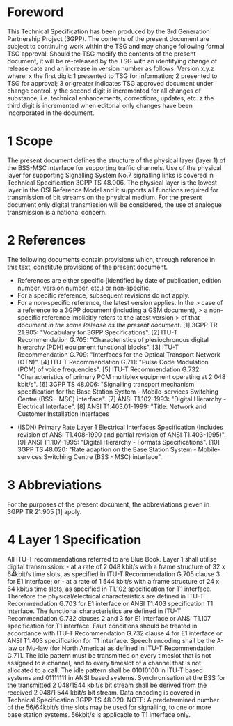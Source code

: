 # Foreword
This Technical Specification has been produced by the 3rd Generation
Partnership Project (3GPP).
The contents of the present document are subject to continuing work within the
TSG and may change following formal TSG approval. Should the TSG modify the
contents of the present document, it will be re-released by the TSG with an
identifying change of release date and an increase in version number as
follows:
Version x.y.z
where:
x the first digit:
1 presented to TSG for information;
2 presented to TSG for approval;
3 or greater indicates TSG approved document under change control.
y the second digit is incremented for all changes of substance, i.e. technical
enhancements, corrections, updates, etc.
z the third digit is incremented when editorial only changes have been
incorporated in the document.
# 1 Scope
The present document defines the structure of the physical layer (layer 1) of
the BSS-MSC interface for supporting traffic channels. Use of the physical
layer for supporting Signalling System No.7 signalling links is covered in
Technical Specification 3GPP TS 48.006.
The physical layer is the lowest layer in the OSI Reference Model and it
supports all functions required for transmission of bit streams on the
physical medium.
For the present document only digital transmission will be considered, the use
of analogue transmission is a national concern.
# 2 References
The following documents contain provisions which, through reference in this
text, constitute provisions of the present document.
  * References are either specific (identified by date of publication, edition number, version number, etc.) or non‑specific.
  * For a specific reference, subsequent revisions do not apply.
  * For a non-specific reference, the latest version applies. In the > case of a reference to a 3GPP document (including a GSM document), > a non-specific reference implicitly refers to the latest version > of that document _in the same Release as the present document_.
[1] 3GPP TR 21.905: \"Vocabulary for 3GPP Specifications\".
[2] ITU-T Recommendation G.705: \"Characteristics of plesiochronous digital
hierarchy (PDH) equipment functional blocks\".
[3] ITU-T Recommendation G.709: \"Interfaces for the Optical Transport Network
(OTN)\".
[4] ITU-T Recommendation G.711: \"Pulse Code Modulation (PCM) of voice
frequencies\".
[5] ITU-T Recommendation G.732: \"Characteristics of primary PCM multiplex
equipment operating at 2 048 kbit/s\".
[6] 3GPP TS 48.006: \"Signalling transport mechanism specification for the
Base Station System - Mobile-services Switching Centre (BSS - MSC)
interface\".
[7] ANSI T1.102-1993: \"Digital Hierarchy - Electrical Interface\".
[8] ANSI T1.403.01-1999: \"Title: Network and Customer Installation Interfaces
- (ISDN) Primary Rate Layer 1 Electrical Interfaces Specification (Includes
revision of ANSI T1.408-1990 and partial revision of ANSI T1.403-1995)\".
[9] ANSI T1.107-1995: \"Digital Hierarchy - Formats Specifications\".
[10] 3GPP TS 48.020: \"Rate adaption on the Base Station System - Mobile-
services Switching Centre (BSS - MSC) interface\".
# 3 Abbreviations
For the purposes of the present document, the abbreviations gieven in 3GPP TR
21.905 [1] apply.
# 4 Layer 1 Specification
All ITU-T recommendations referred to are Blue Book.
Layer 1 shall utilise digital transmission:
\- at a rate of 2 048 kbit/s with a frame structure of 32 x 64kbit/s time
slots, as specified in ITU-T Recommendation G.705 clause 3 for E1 interface;
or
\- at a rate of 1 544 kbit/s with a frame structure of 24 x 64 kbit/s time
slots, as specified in T1.102 specification for T1 interface.
Therefore the physical/electrical characteristics are defined in ITU-T
Recommendation G.703 for E1 interface or ANSI T1.403 specification T1
interface.
The functional characteristics are defined in ITU-T Recommendation G.732
clauses 2 and 3 for E1 interface or ANSI T1.107 specification for T1
interface.
Fault conditions should be treated in accordance with ITU-T Recommendation
G.732 clause 4 for E1 interface or ANSI T1.403 specification for T1 interface.
Speech encoding shall be the A-law or Mu-law (for North America) as defined in
ITU-T Recommendation G.711.
The idle pattern must be transmitted on every timeslot that is not assigned to
a channel, and to every timeslot of a channel that is not allocated to a call.
The idle pattern shall be 01010100 in ITU-T based systems and 01111111 in ANSI
based systems.
Synchronisation at the BSS for the transmitted 2 048/1544 kbit/s bit stream
shall be derived from the received 2 048/1 544 kbit/s bit stream.
Data encoding is covered in Technical Specification 3GPP TS 48.020.
NOTE: A predetermined number of the 56/64kbit/s time slots may be used for
signalling, to one or more base station systems. 56kbit/s is applicable to T1
interface only.
#